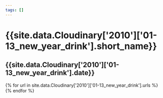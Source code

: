 ```yaml
---
tags: []
---
```

<div itemscope itemtype="http://schema.org/Photograph">
  <h1>{{site.data.Cloudinary['2010']['01-13_new_year_drink'].short_name}}</h1>
  <h2 class="event-date">{{site.data.Cloudinary['2010']['01-13_new_year_drink'].date}}</h2>
  {% for url in site.data.Cloudinary['2010']['01-13_new_year_drink'].urls %}
    <a itemprop="image" class="swipebox" title="" href="{{ site.cloudinary.baseurl }}/{{ url }}">
      <img alt="" itemprop="thumbnailUrl" src="{{ site.cloudinary.baseurl }}/h_150/{{ url }}" />
      <meta itemprop="isFamilyFriendly" content="true" />
    </a>
  {% endfor %}
</div>
